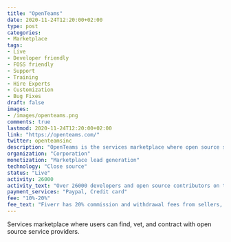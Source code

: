 ```yaml
---
title: "OpenTeams"
date: 2020-11-24T12:20:00+02:00
type: post
categories:
- Marketplace
tags:
- Live
- Developer friendly
- FOSS friendly
- Support
- Training
- Hire Experts
- Customization
- Bug Fixes
draft: false
images:
- /images/openteams.png
comments: true
lastmod: 2020-11-24T12:20:00+02:00
link: "https://openteams.com/"
twitter: openteamsinc
description: "OpenTeams is the services marketplace where open source software users can find, vet, and contract with service providers."
organization: "Corporation"
monetization: "Marketplace lead generation"
technology: "Close source"
status: "Live"
activity: 26000
activity_text: "Over 26000 developers and open source contributors on the platform."
payment_services: "Paypal, Credit card"
fee: "10%-20%"
fee_text: "Fiverr has 20% commission and withdrawal fees from sellers, and $2 or 5% from buyers"
---
```


Services marketplace where users can find, vet, and contract with open source service providers.<!--more-->

